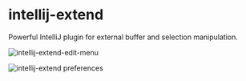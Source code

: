 # intellij-extend
Powerful IntelliJ plugin for external buffer and selection manipulation.

![intellij-extend-edit-menu](https://cloud.githubusercontent.com/assets/11229521/7433250/cf41da36-f02f-11e4-9604-ba1ba884cbf5.png)

![intellij-extend preferences](https://cloud.githubusercontent.com/assets/11229521/7433259/dcfe59c4-f02f-11e4-97ef-1fb2d517240c.png)

